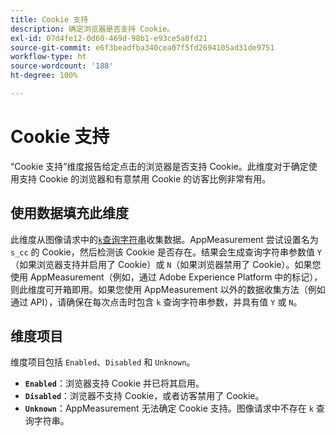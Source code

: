 ```yaml
---
title: Cookie 支持
description: 确定浏览器是否支持 Cookie。
exl-id: 07d4fe12-0d60-469d-98b1-e93ce5a0fd21
source-git-commit: e6f3beadfba340cea07f5fd2694105ad31de9751
workflow-type: ht
source-wordcount: '188'
ht-degree: 100%

---
```


# Cookie 支持

“Cookie 支持”维度报告给定点击的浏览器是否支持 Cookie。此维度对于确定使用支持 Cookie 的浏览器和有意禁用 Cookie 的访客比例非常有用。

## 使用数据填充此维度

此维度从图像请求中的[`k`查询字符串](/help/implement/validate/query-parameters.md)收集数据。AppMeasurement 尝试设置名为 `s_cc` 的 Cookie，然后检测该 Cookie 是否存在。结果会生成查询字符串参数值 `Y`（如果浏览器支持并启用了 Cookie）或 `N`（如果浏览器禁用了 Cookie）。如果您使用 AppMeasurement（例如，通过 Adobe Experience Platform 中的标记），则此维度可开箱即用。如果您使用 AppMeasurement 以外的数据收集方法（例如通过 API），请确保在每次点击时包含 `k` 查询字符串参数，并具有值 `Y` 或 `N`。

## 维度项目

维度项目包括 `Enabled`、`Disabled` 和 `Unknown`。

* **`Enabled`**：浏览器支持 Cookie 并已将其启用。
* **`Disabled`**：浏览器不支持 Cookie，或者访客禁用了 Cookie。
* **`Unknown`**：AppMeasurement 无法确定 Cookie 支持。图像请求中不存在 `k` 查询字符串。
